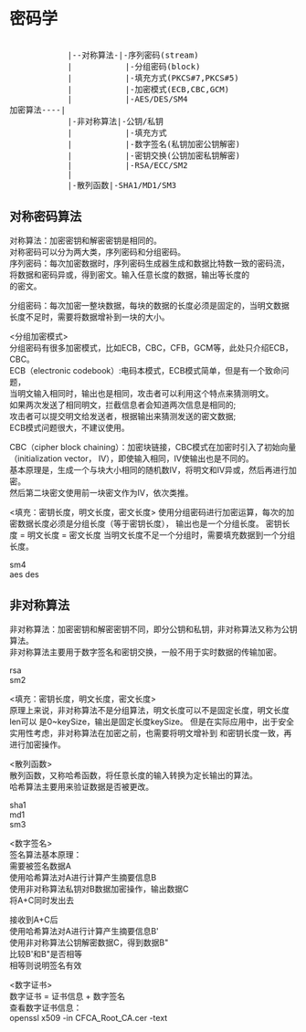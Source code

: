 # 密码学      
  
<pre>  
			|--对称算法-|-序列密码(stream)  
			|			|-分组密码(block)  
			|			|-填充方式(PKCS#7,PKCS#5)
			|			|-加密模式(ECB,CBC,GCM)  
			|			|-AES/DES/SM4  
加密算法----|  
			|-非对称算法|-公钥/私钥  
			|			|-填充方式
			|			|-数字签名(私钥加密公钥解密)  
			|			|-密钥交换(公钥加密私钥解密)  
			|			|-RSA/ECC/SM2  
			|  
			|-散列函数|-SHA1/MD1/SM3  
</pre>  
    
## 对称密码算法    
对称算法：加密密钥和解密密钥是相同的。      
对称密码可以分为两大类，序列密码和分组密码。      
序列密码：每次加密数据时，序列密码生成器生成和数据比特数一致的密码流，      
		  将数据和密码异或，得到密文。输入任意长度的数据，输出等长度的      
		  的密文。      
      
分组密码：每次加密一整块数据，每块的数据的长度必须是固定的，当明文数据      
		  长度不足时，需要将数据增补到一块的大小。      
      
<分组加密模式>    
分组密码有很多加密模式，比如ECB，CBC，CFB，GCM等，此处只介绍ECB，CBC。      
ECB（electronic codebook）:电码本模式，ECB模式简单，但是有一个致命问题，      
当明文输入相同时，输出也是相同，攻击者可以利用这个特点来猜测明文。      
如果两次发送了相同明文，拦截信息者会知道两次信息是相同的;      
攻击者可以提交明文给发送者，根据输出来猜测发送的密文数据;      
ECB模式问题很大，不建议使用。      
      
CBC（cipher block chaining）：加密块链接，CBC模式在加密时引入了初始向量      
（initialization vector， IV），即使输入相同，IV使输出也是不同的。      
基本原理是，生成一个与块大小相同的随机数IV，将明文和IV异或，然后再进行加密。      
然后第二块密文使用前一块密文作为IV，依次类推。      

<填充：密钥长度，明文长度，密文长度>
使用分组密码进行加密运算，每次的加密数据长度必须是分组长度（等于密钥长度），
输出也是一个分组长度。
密钥长度 = 明文长度 = 密文长度
当明文长度不足一个分组时，需要填充数据到一个分组长度。
    
sm4       
aes des      
      
    
## 非对称算法      
非对称算法：加密密钥和解密密钥不同，即分公钥和私钥，非对称算法又称为公钥算法。      
非对称算法主要用于数字签名和密钥交换，一般不用于实时数据的传输加密。    
    
rsa      
sm2       
  
<填充：密钥长度，明文长度，密文长度>    
原理上来说，非对称算法不是分组算法，明文长度可以不是固定长度，明文长度len可以
是0~keySize，输出是固定长度keySize。
但是在实际应用中，出于安全实用性考虑，非对称算法在加密之前，也需要将明文增补到
和密钥长度一致，再进行加密操作。
      
<散列函数>      
散列函数，又称哈希函数，将任意长度的输入转换为定长输出的算法。    
哈希算法主要用来验证数据是否被更改。    
  
sha1      
md1      
sm3      
      
<数字签名>    
签名算法基本原理：    
需要被签名数据A    
使用哈希算法对A进行计算产生摘要信息B    
使用非对称算法私钥对B数据加密操作，输出数据C    
将A+C同时发出去    
    
接收到A+C后    
使用哈希算法对A进行计算产生摘要信息B'    
使用非对称算法公钥解密数据C，得到数据B"    
比较B'和B"是否相等    
相等则说明签名有效    
  
<数字证书>  
数字证书 = 证书信息 + 数字签名  
查看数字证书信息：  
openssl x509 -in CFCA_Root_CA.cer -text   
